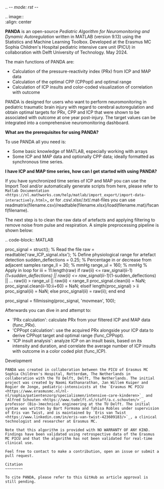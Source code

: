 
.. -*- mode: rst -*-

.. image::  
   :align:   center

**PANDA** is an open-source *Pediatric Algorithm for Neuromonitoring and Dynamic Autoregulation* written in MATLAB (version 9.13) using the Statistics and Machine Learning Toolbox. Developed at the Erasmus MC Sophia Children's Hospital pediatric intensive care unit (PICU) in collaboration with Delft University of Technology. May 2024.

The main functions of PANDA are:

* Calculation of the pressure-reactivity index (PRx) from ICP and MAP data
* Calculation of the optimal CPP (CPPopt) and optimal range
* Calculation of ICP insults and color-coded visualization of correlation with outcome

PANDA is designed for users who want to perform neuromonitoring in pediatric traumatic brain injury with regard to cerebral autoregulation and obtain optimal targets for PRx, CPP and ICP that were shown to be associated with outcome at one year post-injury. The target values can be integrated into a comprehensive neuromonitoring dashboard.

**What are the prerequisites for using PANDA?**

To use PANDA all you need is:

- Some basic knowledge of MATLAB, especially working with arrays
- Some ICP and MAP data and optionally CPP data; ideally formatted as synchronous time series.

**I have ICP and MAP time series, how can I get started with using PANDA?**

If you have synchronized time series of ICP and MAP you can use the Import Tool and/or automatically generate scripts from here, please refer to `Matlab Documentation <https://nl.mathworks.com/help/matlab/import_export/import-data-interactively.html>`_ or for .csv/.xlsx/.txt/.mat-files you can use readmatrix(filename.csv)/readtable(filename.xlsx)/load(filename.mat)/fscanf(filename).

The next step is to clean the raw data of artefacts and applying filtering to remove noise from pulse and respiration. A simple preprocessing pipeline is shown below:


.. code-block:: MATLAB

  proc_signal = struct();
  % Read the file
  raw = readtable('raw_ICP_signal.xlsx');
  % Define physiological range for artefact detection
  sudden_deflections = 0.25;        % Percentage in or decrease from adjacent samples
  range_ll = 30;                    % mmHg
  range_ul = 160;                   % mmHg
  % Apply in loop
  for iii = 11:length(raw)
    if raw(ii) <= raw_signal(ii-1)*(1+sudden_deflections) || raw(ii) <= raw_signal(ii-1)*(1-sudden_deflections) || ...
    raw(ii) > range_ul || raw(ii) < range_ll
      proc_signal.clean(ii) = NaN;
      proc_signal.clean(ii-10:ii+60) = NaN; 
    elseif length(proc_signal) > ii
      proc_signal(ii) = NaN;
    else
      proc_signal(ii) = raw(ii);
    end
  end

  proc_signal = fillmissing(proc_signal, 'movmean', 100);
    

Afterwards you can dive in and attempt to:

* 'PRx calculation': calculate PRx  from your filtered ICP and MAP data (func_PRx).
* 'CPPopt calculation': use the acquired PRx alongside your ICP data to derive CPPopt target and optimal range (func_CPPopt).
* 'ICP insult analysis': analyze ICP on an insult basis, based on its intensity and duration, and correlate the average number of ICP insults with outcome in a color coded plot (func_ICP).


Development
~~~~~~~~~~~
PANDA was created in collaboration between the PICU of Erasmus MC Sophia Children's Hospital, Rotterdam, The Netherlands in collaboration with the TU Delft, Delft, The Netherlands. The initial project was created by Naomi Kathanarathan, Jan Willem Kuiper and Rogier de Jonge, pediatric-intensivists at the `Erasmus MC PICU <https://www.erasmusmc.nl/nl-nl/sophia/patientenzorg/specialismen/intensive-care-kinderen>`_ and `Alfred Schouten <https://www.tudelft.nl/staff/a.c.schouten/>`_, professor (Bio-)mechnical engineering at the TU Delft. The initial syntax was written by Bart Formsma and Tahisa Robles under supervision of Eris van Twist, and is maintained by `Eris van Twist <https://www.linkedin.com/in/eris-van-twist-423609183/>`_, a clinical technologist and researcher at Erasmus MC.

Note that this algorithm is provided with NO WARRANTY OF ANY KIND. Findings have been validated using retrospective data of the Erasmus MC PICU and that the algorithm has not been validated for real-time clinical use.

Feel free to contact to make a contribution, open an issue or submit a pull request.

Citation
~~~~~~~~

To cite PANDA, please refer to this GitHub as article approval is still pending.
